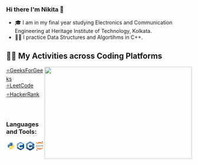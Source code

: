 ### Hi there I'm Nikita 👋

<!--
**Nikita511/Nikita511** is a ✨ _special_ ✨ repository because its `README.md` (this file) appears on your GitHub profile.

Here are some ideas to get you started:

- 🔭 I’m currently working on ...
- 🌱 I’m currently learning ...
- 👯 I’m looking to collaborate on ...
- 🤔 I’m looking for help with ...
- 💬 Ask me about ...
- 📫 How to reach me: ...
- 😄 Pronouns: ...
- ⚡ Fun fact: ...
-->
- 🎓 I am in my final year studying Electronics and Communication Engineering at Heritage Institute of Technology, Kolkata. 
- 👩‍💻 I practice Data Structures and Algortihms in C++.

<p align="left"><h2>👩‍💻 My Activities across Coding Platforms </h2></p>
  <img align="right" width="400" height="250" src="https://cdn.dribbble.com/users/4055494/screenshots/15215756/media/d2b66c4ca0192aa26d103448b3d1518b.gif">
  
  <p align="left">
  <a href="https://auth.geeksforgeeks.org/user/nikitasinghrk/">⭐GeeksForGeeks</a> <br>
  <a href="https:"https://leetcode.com/Nikita048/">⭐LeetCode</a> <br>
  <a href="https://www.hackerrank.com/nikitasinghrk">⭐HackerRank</a>
  </br></br></br>
   </p>

                                                    
                                                    
### Languages and Tools:
<img align="left" alt="Python" width="26px" src="https://raw.githubusercontent.com/github/explore/80688e429a7d4ef2fca1e82350fe8e3517d3494d/topics/python/python.png" />
<img align="left" alt="C Language" width="26px" src="https://raw.githubusercontent.com/github/explore/80688e429a7d4ef2fca1e82350fe8e3517d3494d/topics/c/c.png" />
<img align="left" alt="C++" width="26px" src="https://raw.githubusercontent.com/github/explore/80688e429a7d4ef2fca1e82350fe8e3517d3494d/topics/cpp/cpp.png" />
<img align="left" alt="Jupyter Notebook" width="26px" src="https://raw.githubusercontent.com/github/explore/80688e429a7d4ef2fca1e82350fe8e3517d3494d/topics/jupyter-notebook/jupyter-notebook.png" />
